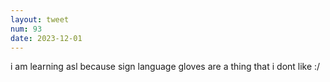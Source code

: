 ```yaml
---
layout: tweet
num: 93
date: 2023-12-01
---
```


i am learning asl because sign language gloves are a thing that i dont like :/
